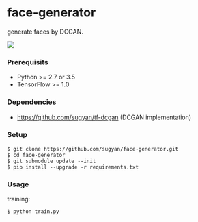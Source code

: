 # face-generator

generate faces by DCGAN.

[![](http://img.youtube.com/vi/Svk0SxyNdr8/0.jpg)](https://www.youtube.com/watch?v=Svk0SxyNdr8)


### Prerequisits ###

- Python >= 2.7 or 3.5
- TensorFlow >= 1.0


### Dependencies ###

- https://github.com/sugyan/tf-dcgan (DCGAN implementation)


### Setup ###

    $ git clone https://github.com/sugyan/face-generator.git
    $ cd face-generator
    $ git submodule update --init
    $ pip install --upgrade -r requirements.txt


### Usage ###

training:

    $ python train.py

